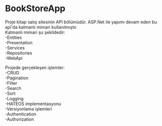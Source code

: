 # BookStoreApp

Proje kitap satış sitesinin API bölümüdür. ASP.Net ile yapımı devam eden bu api'da katmanlı mimari kullanılmıştır.   
Katmanlı mimari şu şekildedir:  
-Entities  
-Presentation  
-Services  
-Repositories  
-WebApi  


Projede gerçekleşen işlemler:  
-CRUD  
-Pagination  
-Filter   
-Search  
-Sort    
-Logging  
-HATEOS implementasyonu  
-Versiyonlama işlemleri  
-Authentication  
-Authorization 
